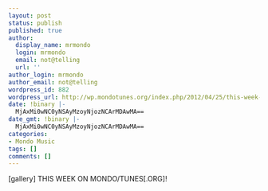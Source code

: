 ```yaml
---
layout: post
status: publish
published: true
author:
  display_name: mrmondo
  login: mrmondo
  email: not@telling
  url: ''
author_login: mrmondo
author_email: not@telling
wordpress_id: 882
wordpress_url: http://wp.mondotunes.org/index.php/2012/04/25/this-week-on-mondo-tunes-org/
date: !binary |-
  MjAxMi0wNC0yNSAyMzoyNjozNCArMDAwMA==
date_gmt: !binary |-
  MjAxMi0wNC0yNSAyMzoyNjozNCArMDAwMA==
categories:
- Mondo Music
tags: []
comments: []
---
```

[gallery]
THIS WEEK ON MONDO/TUNES[.ORG]!
